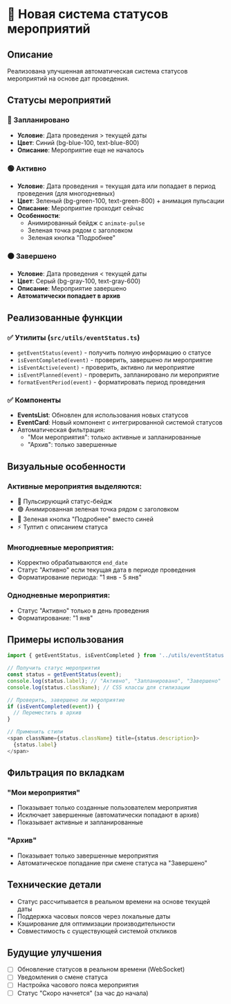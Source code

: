 # 🎯 Новая система статусов мероприятий

## Описание

Реализована улучшенная автоматическая система статусов мероприятий на основе дат проведения.

## Статусы мероприятий

### 🔵 Запланировано
- **Условие**: Дата проведения > текущей даты
- **Цвет**: Синий (bg-blue-100, text-blue-800)
- **Описание**: Мероприятие еще не началось

### 🟢 Активно 
- **Условие**: Дата проведения = текущая дата или попадает в период проведения (для многодневных)
- **Цвет**: Зеленый (bg-green-100, text-green-800) + анимация пульсации
- **Описание**: Мероприятие проходит сейчас
- **Особенности**: 
  - Анимированный бейдж с `animate-pulse`
  - Зеленая точка рядом с заголовком
  - Зеленая кнопка "Подробнее"

### ⚫ Завершено
- **Условие**: Дата проведения < текущей даты  
- **Цвет**: Серый (bg-gray-100, text-gray-600)
- **Описание**: Мероприятие завершено
- **Автоматически попадает в архив**

## Реализованные функции

### ✅ Утилиты (`src/utils/eventStatus.ts`)
- `getEventStatus(event)` - получить полную информацию о статусе
- `isEventCompleted(event)` - проверить, завершено ли мероприятие
- `isEventActive(event)` - проверить, активно ли мероприятие
- `isEventPlanned(event)` - проверить, запланировано ли мероприятие
- `formatEventPeriod(event)` - форматировать период проведения

### ✅ Компоненты
- **EventsList**: Обновлен для использования новых статусов
- **EventCard**: Новый компонент с интегрированной системой статусов
- Автоматическая фильтрация:
  - "Мои мероприятия": только активные и запланированные
  - "Архив": только завершенные

## Визуальные особенности

### Активные мероприятия выделяются:
- 🔴 Пульсирующий статус-бейдж
- 🟢 Анимированная зеленая точка рядом с заголовком  
- 🎨 Зеленая кнопка "Подробнее" вместо синей
- ⚡ Тултип с описанием статуса

### Многодневные мероприятия:
- Корректно обрабатываются `end_date`
- Статус "Активно" если текущая дата в периоде проведения
- Форматирование периода: "1 янв - 5 янв"

### Однодневные мероприятия:
- Статус "Активно" только в день проведения
- Форматирование: "1 янв"

## Примеры использования

```typescript
import { getEventStatus, isEventCompleted } from '../utils/eventStatus';

// Получить статус мероприятия
const status = getEventStatus(event);
console.log(status.label); // "Активно", "Запланировано", "Завершено"
console.log(status.className); // CSS классы для стилизации

// Проверить, завершено ли мероприятие
if (isEventCompleted(event)) {
  // Переместить в архив
}

// Применить стили
<span className={status.className} title={status.description}>
  {status.label}
</span>
```

## Фильтрация по вкладкам

### "Мои мероприятия"
- Показывает только созданные пользователем мероприятия
- Исключает завершенные (автоматически попадают в архив)
- Показывает активные и запланированные

### "Архив" 
- Показывает только завершенные мероприятия
- Автоматическое попадание при смене статуса на "Завершено"

## Технические детали

- Статус рассчитывается в реальном времени на основе текущей даты
- Поддержка часовых поясов через локальные даты
- Кэширование для оптимизации производительности
- Совместимость с существующей системой откликов

## Будущие улучшения

- [ ] Обновление статусов в реальном времени (WebSocket)
- [ ] Уведомления о смене статуса
- [ ] Настройка часового пояса мероприятия
- [ ] Статус "Скоро начнется" (за час до начала) 